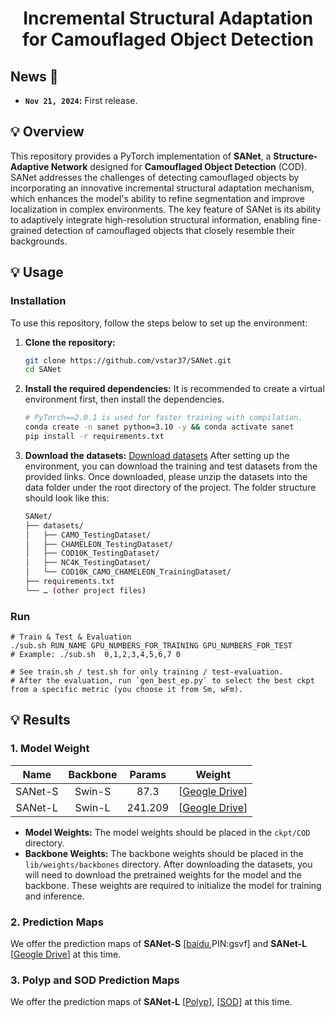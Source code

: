 <h1 align="center">Incremental Structural Adaptation for Camouflaged Object Detection</h1>


## News :newspaper:
* **`Nov 21, 2024`:** First release.

## 💡 Overview
This repository provides a PyTorch implementation of **SANet**, a **Structure-Adaptive Network** designed for **Camouflaged Object Detection** (COD). SANet addresses the challenges of detecting camouflaged objects by incorporating an innovative incremental structural adaptation mechanism, which enhances the model's ability to refine segmentation and improve localization in complex environments. The key feature of SANet is its ability to adaptively integrate high-resolution structural information, enabling fine-grained detection of camouflaged objects that closely resemble their backgrounds.

## 💡 Usage

### Installation
To use this repository, follow the steps below to set up the environment:

1. **Clone the repository:**
   ```bash
   git clone https://github.com/vstar37/SANet.git
   cd SANet

2.	**Install the required dependencies:**
    It is recommended to create a virtual environment first, then install the dependencies.
    ```bash
    # PyTorch==2.0.1 is used for faster training with compilation.
    conda create -n sanet python=3.10 -y && conda activate sanet
    pip install -r requirements.txt

3. **Download the datasets:**
   [Download datasets](https://drive.google.com/drive/folders/1ehBdZcQWRVshFxR2u7-E1Uv-fwhkdOiE?usp=drive_link)
    After setting up the environment, you can download the training and test datasets from the provided links. Once downloaded, please unzip the datasets into the data folder under the root directory of the project. The folder structure should look like this:
   ```bash
   SANet/
   ├── datasets/
   │   ├── CAMO_TestingDataset/
   │   ├── CHAMELEON_TestingDataset/
   │   ├── COD10K_TestingDataset/
   │   ├── NC4K_TestingDataset/
   │   └── COD10K_CAMO_CHAMELEON_TrainingDataset/
   ├── requirements.txt
   └── … (other project files)

### Run
```shell
# Train & Test & Evaluation
./sub.sh RUN_NAME GPU_NUMBERS_FOR_TRAINING GPU_NUMBERS_FOR_TEST
# Example: ./sub.sh  0,1,2,3,4,5,6,7 0

# See train.sh / test.sh for only training / test-evaluation.
# After the evaluation, run `gen_best_ep.py` to select the best ckpt from a specific metric (you choose it from Sm, wFm).
```


## 💡 Results

### 1. Model Weight
| Name | Backbone | Params | Weight |
|  :---: |  :---:    | :---:   |  :---:   |
| SANet-S |  Swin-S    |  87.3   |  [[Geogle Drive](https://drive.google.com/drive/folders/1ehBdZcQWRVshFxR2u7-E1Uv-fwhkdOiE?usp=drive_link)]|
| SANet-L |  Swin-L    |  241.209  |  [[Geogle Drive](https://drive.google.com/drive/folders/1ehBdZcQWRVshFxR2u7-E1Uv-fwhkdOiE?usp=drive_link)]|

- **Model Weights:** The model weights should be placed in the `ckpt/COD` directory.
- **Backbone Weights:** The backbone weights should be placed in the `lib/weights/backbones` directory.
After downloading the datasets, you will need to download the pretrained weights for the model and the backbone. These weights are required to initialize the model for training and inference.

### 2. Prediction Maps
We offer the prediction maps of **SANet-S** [[baidu](https://pan.baidu.com/s/13MKOObYH6afYzF7P-2vjeQ),PIN:gsvf] and **SANet-L** [[Geogle Drive](https://drive.google.com/file/d/17q1poRj1FagWDoVSSX1712Wl9P32xRHO/view?usp=share_link)] at this time.

### 3. Polyp and SOD Prediction Maps
We offer the prediction maps of **SANet-L** [[Polyp](https://drive.google.com/file/d/1YGrEHNHIYh9Y9iSXR-8CB3fq5-OjYQbF/view?usp=share_link)], [[SOD](https://drive.google.com/file/d/1Nl2yjuWZb-cF5vWX8rREaeQ7RyvasWgk/view?usp=share_link)] at this time.




   
